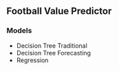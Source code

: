 ## Football Value Predictor

### Models

* Decision Tree Traditional 
* Decision Tree Forecasting
* Regression
